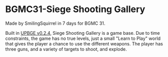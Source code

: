 # BGMC31-Siege Shooting Gallery

Made by SmilingSquirrel in 7 days for BGMC 31.

Built in <a href="https://upbge.org">UPBGE v0.2.4</a>, Siege Shooting Gallery is a game base. Due to time constraints, the game has no true levels, just a small "Learn to Play" world that gives the player a chance to use the different weapons. The player has three guns, and a variety of targets to shoot, and explode.
